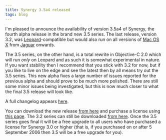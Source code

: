 ```yaml
---
title: Synergy 3.5a4 released
tags: blog
---
```


I'm pleased to announce the availability of version 3.5a4 of Synergy, the fourth alpha release in the brand new 3.5 series. The last release, version 3.2, was [Leopard](http://typechecked.net/wiki/Leopard)-compatible but would also run on all versions of [Mac OS X](http://typechecked.net/wiki/Mac%20OS%20X) from [Jaguar](http://typechecked.net/wiki/Jaguar) onwards.

The 3.5 series, on the other hand, is a total rewrite in Objective-C 2.0 which will run _only_ on Leopard and as such it is somewhat experimental in nature. If you want stability then I recommend that you stick with 3.2 for now, but if you like to live on the edge and see the latest then by all means try out the 3.5 series. This new alpha fixes a large number of issues reported for the previous alpha and should prove to be much more polished. There are still some minor issues being investigated, but this is now much closer to what the final 3.5 release will look like.

A full changelog appears [here](http://typechecked.net/a/products/synergy-classic/history/#3.5a4).

You can download the new release [from here](http://typechecked.net/download.php?item=SynergyBeta.zip) and purchase a license using [this page](https://typechecked.net/a/products/synergy-classic/purchase/). The 3.2 series can still be downloaded [from here](http://typechecked.net/download.php?item=SynergyJaguar.dmg). Once the 3.5 series goes final it will be a free upgrade to all users who have purchased a license for Synergy 3.0 or higher (that is, if you purchased on or after 5 September 2006 then 3.5 will be a free upgrade for you).
